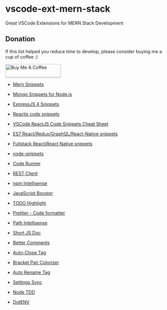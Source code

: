 # vscode-ext-mern-stack
Great VSCode Extensions for MERN Stack Development

## Donation

If this list helped you reduce time to develop, please consider buying me a cup of coffee :)

<a href="https://www.buymeacoffee.com/ongyishen" 
target="_blank">
<img src="https://www.buymeacoffee.com/assets/img/custom_images/orange_img.png" 
alt="Buy Me A Coffee" style="height: 41px !important;width: 174px !important;box-shadow: 0px 3px 2px 0px rgba(190, 190, 190, 0.5) !important;-webkit-box-shadow: 0px 3px 2px 0px rgba(190, 190, 190, 0.5) !important;" ></a>



- [Mern Snippets](https://marketplace.visualstudio.com/items?itemName=devzstudio.mern-snippets)

- [Mongo Snippets for Node.js](https://marketplace.visualstudio.com/items?itemName=roerohan.mongo-snippets-for-node-js)

- [ExpressJS 4 Snippets ](https://marketplace.visualstudio.com/items?itemName=gurayyarar.expressjs-4-snippets)

- [Reactjs code snippets](https://marketplace.visualstudio.com/items?itemName=xabikos.ReactSnippets)

- [VSCode ReactJS Code Snippets Cheat Sheet](https://cheatography.com/mend0za/cheat-sheets/vscode-reactjs-code-snippets/)

- [ES7 React/Redux/GraphQL/React-Native snippets](https://marketplace.visualstudio.com/items?itemName=dsznajder.es7-react-js-snippets)

- [Fullstack React/React Native snippets](https://marketplace.visualstudio.com/items?itemName=walter-ribeiro.full-react-snippets)
- [node-snippets](https://marketplace.visualstudio.com/items?itemName=chris-noring.node-snippets)
- [Code Runner](https://marketplace.visualstudio.com/items?itemName=formulahendry.code-runner)

- [REST Client](https://marketplace.visualstudio.com/items?itemName=humao.rest-client)

- [npm Intellisense](https://marketplace.visualstudio.com/items?itemName=christian-kohler.npm-intellisense)

- [JavaScript Booster](https://marketplace.visualstudio.com/items?itemName=sburg.vscode-javascript-booster)

- [TODO Highlight](https://marketplace.visualstudio.com/items?itemName=wayou.vscode-todo-highlight)

- [Prettier - Code formatter](https://marketplace.visualstudio.com/items?itemName=esbenp.prettier-vscode)
- [Path Intellisense](https://marketplace.visualstudio.com/items?itemName=christian-kohler.path-intellisense)

- [Short JS Doc](https://marketplace.visualstudio.com/items?itemName=myax.short-js-doc)

- [Better Comments](https://marketplace.visualstudio.com/items?itemName=aaron-bond.better-comments)

- [Auto-Close Tag](https://marketplace.visualstudio.com/items?itemName=formulahendry.auto-close-tag)

- [Bracket Pair Colorizer](https://marketplace.visualstudio.com/items?itemName=CoenraadS.bracket-pair-colorizer)

- [Auto Rename Tag](https://marketplace.visualstudio.com/items?itemName=formulahendry.auto-rename-tag)

- [Settings Sync](https://marketplace.visualstudio.com/items?itemName=Shan.code-settings-sync)

- [Node TDD](https://marketplace.visualstudio.com/items?itemName=prashaantt.node-tdd)

- [DotENV](https://marketplace.visualstudio.com/items?itemName=mikestead.dotenv)


